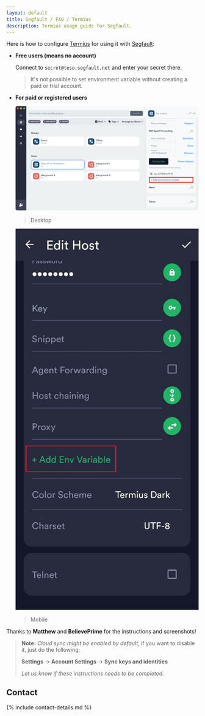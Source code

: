 ```yaml
---
layout: default
title: Segfault / FAQ / Termius
description: Termius usage guide for Segfault.
---
```


<!-- <div style="text-align:center"><h1>Termius</h1></div> -->

<!-- <div style="width:80%; margin:auto">
</div> -->

Here is how to configure [Termius](https://termius.com/) for using it with [Segfault](/segfault/):

* __Free users (means no account)__

    Connect to `secret@teso.segfault.net` and enter your secret there.

    > It's not possible to set environment variable without creating a paid or trial account.

* __For paid or registered users__

    ![Termius desktop config](termius-registered-desktop.png)

    > Desktop

    ![Termius mobile config](termius-registered-mobile2.jpg)

    > Mobile

Thanks to __Matthew__ and __BelievePrime__ for the instructions and screenshots!

> __Note:__ _Cloud sync might be enabled by default_, if you want to disable it, just do the following:
>
> __Settings__ -> __Account Settings__ -> __Sync keys and identities__
>
> _Let us know if these instructions needs to be completed._

## Contact

{% include contact-details.md %}
